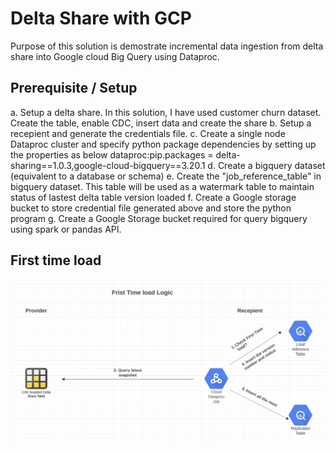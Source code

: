 # Delta Share with GCP

Purpose of this solution is demostrate incremental data ingestion from delta share into Google cloud Big Query using Dataproc.

## Prerequisite / Setup
a. Setup a delta share. In this solution, I have used customer churn dataset.
    Create the table, enable CDC, insert data and create the share
b. Setup a recepient and generate the credentials file.
c. Create a single node Dataproc cluster and specify python package dependencies by setting up the properties as below
    dataproc:pip.packages = delta-sharing==1.0.3,google-cloud-bigquery==3.20.1
d. Create a bigquery dataset (equivalent to a database or schema)
e. Create the "job_reference_table" in bigquery dataset. This table will be used as a watermark table to maintain status of lastest delta table version loaded
f. Create a Google storage bucket to store credential file generated above and store the python program
g. Create a Google Storage bucket required for query bigquery using spark or pandas API.

## First time load
![alt text](https://github.com/himanshuguptadb/delta_share_with_gcp/blob/main/First_Time_Load.png?raw=true)
